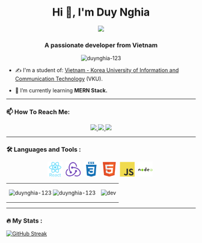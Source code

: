 <h1 align="center">Hi 👋, I'm Duy Nghia</h1>
<p align="center"><img src="https://img.icons8.com/color/48/000000/vietnam-circular.png"/></p>
<h3 align="center">A passionate developer from Vietnam </h3>
<p align="center"> <img src="https://komarev.com/ghpvc/?username=duynghia-123" alt="duynghia-123" /></p>

- ✍ I'm a student of: [Vietnam - Korea University of Information and Communication Technology](http://vku.udn.vn/) (VKU).

- 🌱 I’m currently learning **MERN Stack.**

---

### 📫 How To Reach Me:
<p align="center">
  <a href="https://www.linkedin.com/in/duy-nghia-2ab90a201/" target="_blank">
    <img src="https://img.icons8.com/fluent/48/000000/linkedin.png"/>
  </a>
  <a href="https://www.facebook.com/nghia.duy.220302/" alt="Facebook">
    <img src="https://img.icons8.com/fluent/48/000000/facebook-new.png" target="_blank" />
  </a> 
  <a href="https://github.com/duynghia-123" alt="Github">
    <img src="https://img.icons8.com/fluent/48/000000/github.png"/>
  </a> 
</p>

---

### :hammer_and_wrench: Languages and Tools :
<p align="center">
  <img src="https://github.com/devicons/devicon/blob/master/icons/react/react-original-wordmark.svg" title="React" alt="React" width="40" height="40"/>&nbsp;
  <img src="https://github.com/devicons/devicon/blob/master/icons/redux/redux-original.svg" title="Redux" alt="Redux " width="40" height="40"/>&nbsp;
  <img src="https://github.com/devicons/devicon/blob/master/icons/css3/css3-plain-wordmark.svg"  title="CSS3" alt="CSS" width="40" height="40"/>&nbsp;
  <img src="https://github.com/devicons/devicon/blob/master/icons/html5/html5-original.svg" title="HTML5" alt="HTML" width="40" height="40"/>&nbsp;
  <img src="https://github.com/devicons/devicon/blob/master/icons/javascript/javascript-original.svg" title="JavaScript" alt="JavaScript" width="40" height="40"/>&nbsp;
  <img src="https://github.com/devicons/devicon/blob/master/icons/nodejs/nodejs-original-wordmark.svg" title="NodeJS" alt="NodeJS" width="40" height="40"/>&nbsp;
</p>

<table style="width:100%;">
  <tr>
    <td>
      <img src="https://github-readme-stats.vercel.app/api/top-langs/?username=duynghia-123&bg_color=FFFFFF00&text_color=179fa3&layout=compact&hide=CSS&langs_count=10&custom_title=Most Used Languages" alt="duynghia-123" width="100%"/>
      <img src="https://github-readme-stats.vercel.app/api?username=duynghia-123&bg_color=FFFFFF00&text_color=179fa3&show_icons=true&count_private=true&include_all_commits=true&custom_title=Works On Github" alt="duynghia-123" width="100%"/>
    </td>
    <td>
      <p align="center"> 
        <img src="https://cdn.dribbble.com/users/1059583/screenshots/4171367/coding-freak.gif" alt="dev" width="100%"/>
      </p>
    </td>
  </tr>
</table>

---

### :fire: My Stats :
[![GitHub Streak](http://github-readme-streak-stats.herokuapp.com?user=duynghia-123&theme=light&background=f9f9f9)](https://git.io/streak-stats)

